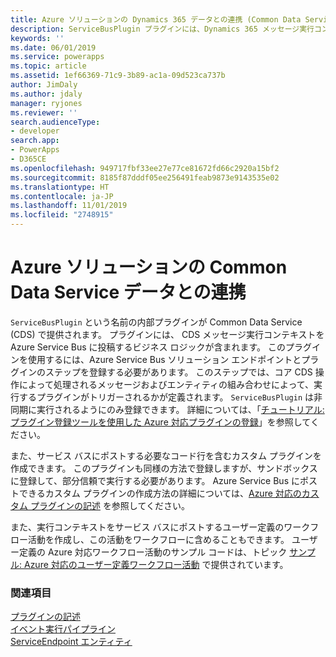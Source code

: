 ```yaml
---
title: Azure ソリューションの Dynamics 365 データとの連携 (Common Data Service)| Microsoft Docs
description: ServiceBusPlugin プラグインには、Dynamics 365 メッセージ実行コンテキストを Azure Service Bus にポストするビジネス ロジックが含まれます。 このプラグインを使用するには、Azure Service Bus ソリューション エンドポイントとプラグインのステップを登録する必要があります。 このステップでは、コア Dynamics 365 操作によって処理されるメッセージとエンティティのどの組み合わせによって、プラグインの実行がトリガーされるかが定義されます。 ServiceBusPlugin は非同期に実行されるようにのみ登録できます。
keywords: ''
ms.date: 06/01/2019
ms.service: powerapps
ms.topic: article
ms.assetid: 1ef66369-71c9-3b89-ac1a-09d523ca737b
author: JimDaly
ms.author: jdaly
manager: ryjones
ms.reviewer: ''
search.audienceType:
- developer
search.app:
- PowerApps
- D365CE
ms.openlocfilehash: 949717fbf33ee27e77ce81672fd66c2920a15bf2
ms.sourcegitcommit: 8185f87dddf05ee256491feab9873e9143535e02
ms.translationtype: HT
ms.contentlocale: ja-JP
ms.lasthandoff: 11/01/2019
ms.locfileid: "2748915"
---
```

# <a name="work-with-common-data-service-data-in-your-azure-solution"></a>Azure ソリューションの Common Data Service データとの連携

`ServiceBusPlugin` という名前の内部プラグインが Common Data Service (CDS) で提供されます。 プラグインには、 CDS メッセージ実行コンテキストを Azure Service Bus に投稿するビジネス ロジックが含まれます。 このプラグインを使用するには、Azure Service Bus ソリューション エンドポイントとプラグインのステップを登録する必要があります。 このステップでは、コア CDS 操作によって処理されるメッセージおよびエンティティの組み合わせによって、実行するプラグインがトリガーされるかが定義されます。 `ServiceBusPlugin` は非同期に実行されるようにのみ登録できます。 詳細については、「[チュートリアル: プラグイン登録ツールを使用した Azure 対応プラグインの登録](walkthrough-register-azure-aware-plug-in-using-plug-in-registration-tool.md)」を参照してください。  
  
 また、サービス バスにポストする必要なコード行を含むカスタム プラグインを作成できます。 このプラグインも同様の方法で登録しますが、サンドボックスに登録して、部分信頼で実行する必要があります。 Azure Service Bus にポストできるカスタム プラグインの作成方法の詳細については、[Azure 対応のカスタム プラグインの記述](write-custom-azure-aware-plugin.md) を参照してください。  
  
 また、実行コンテキストをサービス バスにポストするユーザー定義のワークフロー活動を作成し、この活動をワークフローに含めることもできます。 ユーザー定義の Azure 対応ワークフロー活動のサンプル コードは、トピック [サンプル: Azure 対応のユーザー定義ワークフロー活動](/dynamics365/customer-engagement/developer/sample-azure-aware-custom-workflow-activity) で提供されています。 
  
### <a name="see-also"></a>関連項目  
[プラグインの記述](write-plug-in.md)<br/>
[イベント実行パイプライン](event-framework.md#event-execution-pipeline)<br/> 
[ServiceEndpoint エンティティ](reference/entities/serviceendpoint.md)<br/>